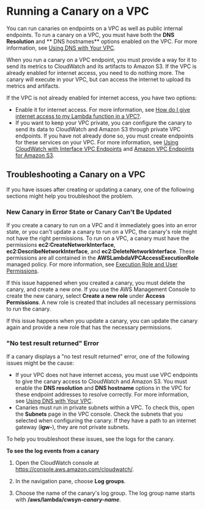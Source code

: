 # Running a Canary on a VPC<a name="CloudWatch_Synthetics_Canaries_VPC"></a>

You can run canaries on endpoints on a VPC as well as public internal endpoints\. To run a canary on a VPC, you must have both the **DNS Resolution** and ** DNS hostnames** options enabled on the VPC\. For more information, see [Using DNS with Your VPC](https://docs.aws.amazon.com/vpc/latest/userguide/vpc-dns.html)\.

When you run a canary on a VPC endpoint, you must provide a way for it to send its metrics to CloudWatch and its artifacts to Amazon S3\. If the VPC is already enabled for internet access, you need to do nothing more\. The canary will execute in your VPC, but can access the internet to upload its metrics and artifacts\.

If the VPC is not already enabled for internet access, you have two options:
+ Enable it for internet access\. For more information, see [How do I give internet access to my Lambda function in a VPC?](https://aws.amazon.com/premiumsupport/knowledge-center/internet-access-lambda-function/)\.
+ If you want to keep your VPC private, you can configure the canary to send its data to CloudWatch and Amazon S3 through private VPC endpoints\. If you have not already done so, you must create endpoints for these services on your VPC\. For more information, see [Using CloudWatch with Interface VPC Endpoints](cloudwatch-and-interface-VPC.md) and [Amazon VPC Endpoints for Amazon S3](https://docs.aws.amazon.com/glue/latest/dg/vpc-endpoints-s3.html)\. 

## Troubleshooting a Canary on a VPC<a name="CloudWatch_Synthetics_Canaries_VPC_troubleshoot"></a>

If you have issues after creating or updating a canary, one of the following sections might help you troubleshoot the problem\.

### New Canary in Error State or Canary Can't Be Updated<a name="CloudWatch_Synthetics_Canaries_VPC_troubleshoot_errorstate"></a>

If you create a canary to run on a VPC and it immediately goes into an error state, or you can't update a canary to run on a VPC, the canary's role might not have the right permissions\. To run on a VPC, a canary must have the permissions **ec2:CreateNetworkInterface**, **ec2:DescribeNetworkInterface**, and **ec2:DeleteNetworkInterface**\. These permissions are all contained in the **AWSLambdaVPCAccessExecutionRole** managed policy\. For more information, see [Execution Role and User Permissions](https://docs.aws.amazon.com/lambda/latest/dg/configuration-vpc.html#vpc-permissions)\.

If this issue happened when you created a canary, you must delete the canary, and create a new one\. If you use the AWS Management Console to create the new canary, select **Create a new role** under **Access Permissions**\. A new role is created that includes all necessary permissions to run the canary\.

If this issue happens when you update a canary, you can update the canary again and provide a new role that has the necessary permissions\.

### "No test result returned" Error<a name="CloudWatch_Synthetics_Canaries_VPC_troubleshoot_noresult"></a>

If a canary displays a "no test result returned" error, one of the following issues might be the cause: 
+ If your VPC does not have internet access, you must use VPC endpoints to give the canary access to CloudWatch and Amazon S3\. You must enable the **DNS resolution** and **DNS hostname** options in the VPC for these endpoint addresses to resolve correctly\. For more information, see [Using DNS with Your VPC](https://docs.aws.amazon.com/vpc/latest/userguide/vpc-dns.html)\.
+ Canaries must run in private subnets within a VPC\. To check this, open the **Subnets** page in the VPC console\. Check the subnets that you selected when configuring the canary\. If they have a path to an internet gateway \(**igw\-**\), they are not private subnets\.

To help you troubleshoot these issues, see the logs for the canary\.

**To see the log events from a canary**

1. Open the CloudWatch console at [https://console\.aws\.amazon\.com/cloudwatch/](https://console.aws.amazon.com/cloudwatch/)\.

1. In the navigation pane, choose **Log groups**\.

1. Choose the name of the canary's log group\. The log group name starts with **/aws/lambda/cwsyn\-*canary\-name***\.